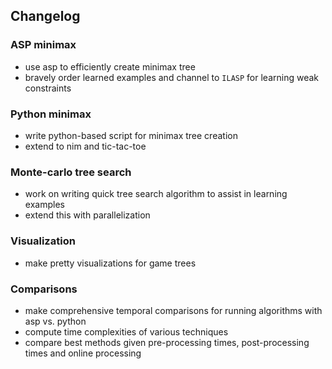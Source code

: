## Changelog

### ASP minimax
* use asp to efficiently create minimax tree
* bravely order learned examples and channel to `ILASP` for learning weak constraints

### Python minimax
* write python-based script for minimax tree creation
* extend to nim and tic-tac-toe

### Monte-carlo tree search
* work on writing quick tree search algorithm to assist in learning examples
* extend this with parallelization

### Visualization
* make pretty visualizations for game trees

### Comparisons
* make comprehensive temporal comparisons for running algorithms with asp vs. python
* compute time complexities of various techniques
* compare best methods given pre-processing times, post-processing times and online processing
